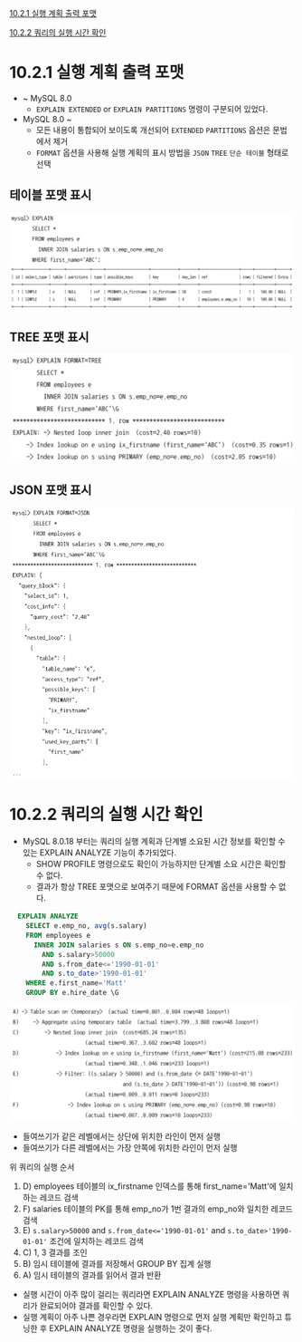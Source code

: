 [10.2.1 실행 계획 출력 포맷](#1021-실행-계획-출력-포맷)

[10.2.2 쿼리의 실행 시간 확인](#1022-쿼리의-실행-시간-확인)

# 10.2.1 실행 계획 출력 포맷
- ~ MySQL 8.0
  - `EXPLAIN EXTENDED` or `EXPLAIN PARTITIONS` 명령이 구분되어 있었다.
- MySQL 8.0 ~
  - 모든 내용이 통합되어 보이도록 개선되어 `EXTENDED` `PARTITIONS` 옵션은 문법에서 제거
  - `FORMAT` 옵션을 사용해 실행 계획의 표시 방법을 `JSON` `TREE` `단순 테이블` 형태로 선택

## 테이블 포맷 표시
![img](./img/table_format.png)

## TREE 포맷 표시
![img](./img/tree_format.png)

## JSON 포맷 표시
![img](./img/json_format.png)

# 10.2.2 쿼리의 실행 시간 확인
- MySQL 8.0.18 부터는 쿼리의 실행 계획과 단계별 소요된 시간 정보를 확인할 수 있는 EXPLAIN ANALYZE 기능이 추가되었다.
  - SHOW PROFILE 명령으로도 확인이 가능하지만 단계별 소요 시간은 확인할 수 없다.
  - 결과가 항상 TREE 포맷으로 보여주기 때문에 FORMAT 옵션을 사용할 수 없다.

```sql
  EXPLAIN ANALYZE
    SELECT e.emp_no, avg(s.salary)
    FROM employees e
      INNER JOIN salaries s ON s.emp_no=e.emp_no
        AND s.salary>50000
        AND s.from_date<='1990-01-01'
        AND s.to_date>'1990-01-01'
    WHERE e.first_name='Matt'
    GROUP BY e.hire_date \G
```
![img](./img/analyze_order.png)
- 들여쓰기가 같은 레벨에서는 상단에 위치한 라인이 먼저 실행
- 들여쓰기가 다른 레벨에서는 가장 안쪽에 위치한 라인이 먼저 실행

위 쿼리의 실행 순서
1. D) employees 테이블의 ix_firstname 인덱스를 통해 first_name='Matt'에 일치하는 레코드 검색
2. F) salaries 테이블의 PK를 통해 emp_no가 1번 결과의 emp_no와 일치한 레코드 검색
3. E) `s.salary>50000` and `s.from_date<='1990-01-01'` and `s.to_date>'1990-01-01'` 조건에 일치하는 레코드 검색
4. C) 1, 3 결과를 조인
5. B) 임시 테이블에 결과를 저장해서 GROUP BY 집계 실행
6. A) 임시 테이블의 결과를 읽어서 결과 반환

- 실행 시간이 아주 많이 걸리는 쿼리라면 EXPLAIN ANALYZE 명령을 사용하면 쿼리가 완료되어야 결과를 확인할 수 있다.
- 실행 계획이 아주 나쁜 경우라면 EXPLAIN 명령으로 먼저 실행 계획만 확인하고 튜닝한 후 EXPLAIN ANALYZE 명령을 실행하는 것이 좋다.
